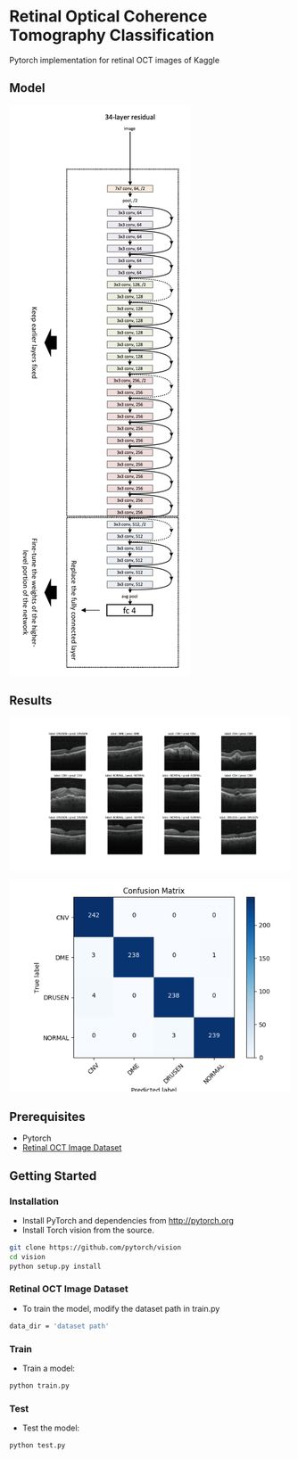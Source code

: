 # Retinal Optical Coherence Tomography Classification
Pytorch implementation for retinal OCT images of Kaggle

## Model
![model.png](res/model.png)

## Results
![test_results.png](https://github.com/pss1207/retinal_oct_classification/blob/master/test_results.png?raw=true)

![confusion_matrix.png](https://github.com/pss1207/retinal_oct_classification/blob/master/confusion_matrix.png?raw=true)

## Prerequisites

- Pytorch
- [Retinal OCT Image Dataset](https://www.kaggle.com/paultimothymooney/kermany2018/data)

## Getting Started
### Installation
- Install PyTorch and dependencies from http://pytorch.org
- Install Torch vision from the source.
```bash
git clone https://github.com/pytorch/vision
cd vision
python setup.py install
```

### Retinal OCT Image Dataset
- To train the model, modify the dataset path in train.py 
```bash
data_dir = 'dataset path'
```

### Train
- Train a model:
```bash
python train.py 
```

### Test
- Test the model:
```bash
python test.py
```
